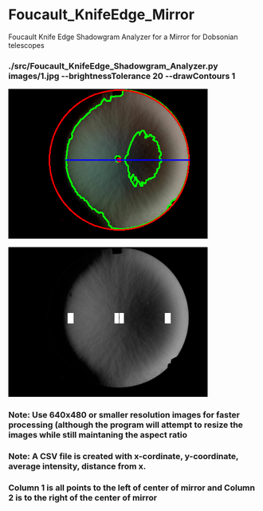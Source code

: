 # Foucault_KnifeEdge_Mirror
Foucault Knife Edge Shadowgram Analyzer for a Mirror for Dobsonian telescopes

### ./src/Foucault_KnifeEdge_Shadowgram_Analyzer.py images/1.jpg --brightnessTolerance 20 --drawContours 1

![alt text]( https://github.com/enthusiasticgeek/Foucault_KnifeEdge_Mirror/blob/main/images/saved_debugging_image.png "example output")

![alt text]( https://github.com/enthusiasticgeek/Foucault_KnifeEdge_Mirror/blob/main/images/saved_gray_image.png "example output")

### Note: Use 640x480 or smaller resolution images for faster processing (although the program will attempt to resize the images while still maintaning the aspect ratio

### Note: A CSV file is created with x-cordinate, y-coordinate, average intensity, distance from x.

### Column 1 is all points to the left of center of mirror and Column 2 is to the right of the center of mirror

